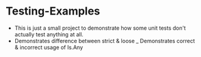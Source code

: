 # Testing-Examples
- This is just a small project to demonstrate how some unit tests don't actually test anything at all.
- Demonstrates difference between strict & loose
_ Demonstrates correct & incorrect usage of Is.Any
